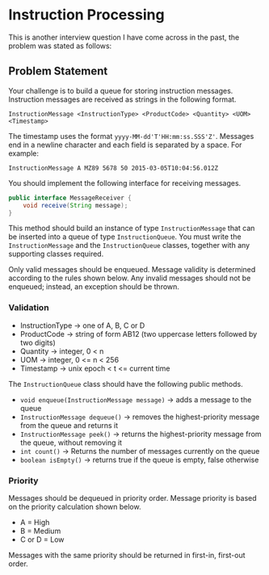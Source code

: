 # Instruction Processing

This is another interview question I have come across in the past, the problem was
stated as follows:

## Problem Statement

Your challenge is to build a queue for storing instruction messages. Instruction messages are received
as strings in the following format.

```InstructionMessage <InstructionType> <ProductCode> <Quantity> <UOM> <Timestamp>```

The timestamp uses the format ```yyyy-MM-dd'T'HH:mm:ss.SSS'Z'```. Messages end in a newline character and
each field is separated by a space. For example:

```InstructionMessage A MZ89 5678 50 2015-03-05T10:04:56.012Z```

You should implement the following interface for receiving messages.

```java
public interface MessageReceiver {
    void receive(String message);
}
```

This method should build an instance of type ```InstructionMessage```
that can be inserted into a queue of type ```InstructionQueue```.
You must write the ```InstructionMessage``` and the ```InstructionQueue``` classes,
together with any supporting classes required.

Only valid messages should be enqueued. Message validity is determined according to
the rules shown below. Any invalid messages should not be enqueued; instead,
an exception should be thrown.

### Validation

*   InstructionType -> one of A, B, C or D
*   ProductCode -> string of form AB12 (two uppercase letters followed by two digits)
*   Quantity -> integer, 0 < n
*   UOM  -> integer, 0 <= n < 256
*   Timestamp -> unix epoch < t <= current time

The ```InstructionQueue``` class should have the following public methods.

*   ```void enqueue(InstructionMessage message)``` -> adds a message to the queue
*   ```InstructionMessage dequeue()``` -> removes the highest-priority message from the queue and returns it
*   ```InstructionMessage peek()``` -> returns the highest-priority message from the queue, without removing it
*   ```int count()``` -> Returns the number of messages currently on the queue
*   ```boolean isEmpty()``` -> returns true if the queue is empty, false otherwise

### Priority

Messages should be dequeued in priority order. Message priority is based on the priority calculation shown below.

*   A = High
*   B = Medium
*   C or D = Low

Messages with the same priority should be returned in first-in, first-out order.
